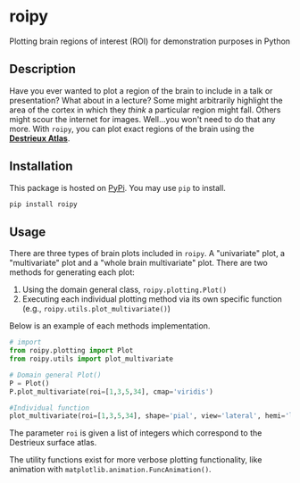 # roipy

Plotting brain regions of interest (ROI) for demonstration purposes in Python

## Description

Have you ever wanted to plot a region of the brain to include in a talk or presentation? What about in a lecture? Some might arbitrarily highlight the area of the cortex in which they _think_ a particular region might fall. Others might scour the internet for images. Well...you won't need to do that any more. With `roipy`, you can plot exact regions of the brain using the [**Destrieux Atlas**](https://www.ncbi.nlm.nih.gov/pmc/articles/PMC2937159/).

## Installation

This package is hosted on [PyPi](https://pypi.org/project/roipy/). You may use `pip` to install.

```bash
pip install roipy
```

## Usage

There are three types of brain plots included in `roipy`. A "univariate" plot, a "multivariate" plot and a "whole brain multivariate" plot. There are two methods for generating each plot:

1. Using the domain general class, `roipy.plotting.Plot()`
2. Executing each individual plotting method via its own specific function (e.g., `roipy.utils.plot_multivariate()`)

Below is an example of each methods implementation.

```python
# import
from roipy.plotting import Plot
from roipy.utils import plot_multivariate

# Domain general Plot()
P = Plot()
P.plot_multivariate(roi=[1,3,5,34], cmap='viridis')

#Individual function
plot_multivariate(roi=[1,3,5,34], shape='pial', view='lateral', hemi='left', cmap='viridis')

```

The parameter `roi` is given a list of integers which correspond to the Destrieux surface atlas. 

The utility functions exist for more verbose plotting functionality, like animation with `matplotlib.animation.FuncAnimation()`.


